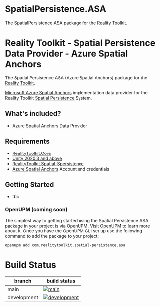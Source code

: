 # SpatialPersistence.ASA

The SpatialPersistence.ASA package for the [Reality Toolkit](https://github.com/realitycollective/com.realitytoolkit.core).

<!--
[![openupm](https://img.shields.io/npm/v/com.xrtk.spatial-persistence.asa?label=openupm&registry_uri=https://package.openupm.com)](https://openupm.com/packages/com.xrtk.spatial-persistence.asa/)

## Build Status

| branch | build status |
| --- | --- |
| main | [![main](https://github.com/XRTK/com.xrtk.spatial-persistence.asa/actions/workflows/build.yml/badge.svg?branch=main)](https://github.com/XRTK/com.xrtk.spatial-persistence.asa/actions/workflows/build.yml) |
| development | [![development](https://github.com/XRTK/com.xrtk.spatial-persistence.asa/actions/workflows/build.yml/badge.svg?branch=development)](https://github.com/XRTK/com.xrtk.spatial-persistence.asa/actions/workflows/build.yml) |
-->

# Reality Toolkit - Spatial Persistence Data Provider - Azure Spatial Anchors

The Spatial Persistence ASA (Azure Spatial Anchors) package for the [Reality Toolkit](https://github.com/realitycollective/com.realitytoolkit.core).

[Microsoft Azure Spatial Anchors](https://azure.microsoft.com/en-us/services/spatial-anchors/#:~:text=%22Azure%20Spatial%20Anchors%20is%20the%20next%20step%20in,data%20at%20the%20right%20time%20across%20project%20phases.) implementation data provider for the Reality Toolkit [Spatial Persistence](https://github.com/realitycollective/com.realitytoolkit.spatial-persistence) System.

## What's included?

- Azure Spatial Anchors Data Provider

## Requirements

- [RealityToolkit.Core](https://github.com/realitycollective/com.realitytoolkit.core)
- [Unity 2020.3 and above](https://unity.com/)
- [RealityToolkit.Spatial-Spersistence](https://github.com/realitycollective/com.realitytoolkit.spatial-persistence)
- [Azure Spatial Anchors](https://azure.microsoft.com/en-us/free/spatial-anchors/) Account and credentials

## Getting Started

- tbc

### OpenUPM (coming soon)

The simplest way to getting started using the Spatial Persistence ASA package in your project is via OpenUPM. Visit [OpenUPM](https://openupm.com/docs/) to learn more about it. Once you have the OpenUPM CLI set up use the following command to add the package to your project:

`openupm add com.realitytoolkit.spatial-persistence.asa`

# Build Status

| branch | build status |
| --- | --- |
| main | [![main](https://github.com/realitycollective/com.realitytoolkit.spatial-persistence.asa/actions/workflows/buildupmpackages.yml/badge.svg?branch=main)](https://github.com/realitycollective/com.realitytoolkit.spatial-persistence.asa/actions/workflows/buildupmpackages.yml) |
| development | [![development](https://github.com/realitycollective/com.realitytoolkit.spatial-persistence.asa/actions/workflows/buildupmpackages.yml/badge.svg?branch=rcdevelopment)](https://github.com/realitycollective/com.realitytoolkit.spatial-persistence.asa/actions/workflows/buildupmpackages.yml) |